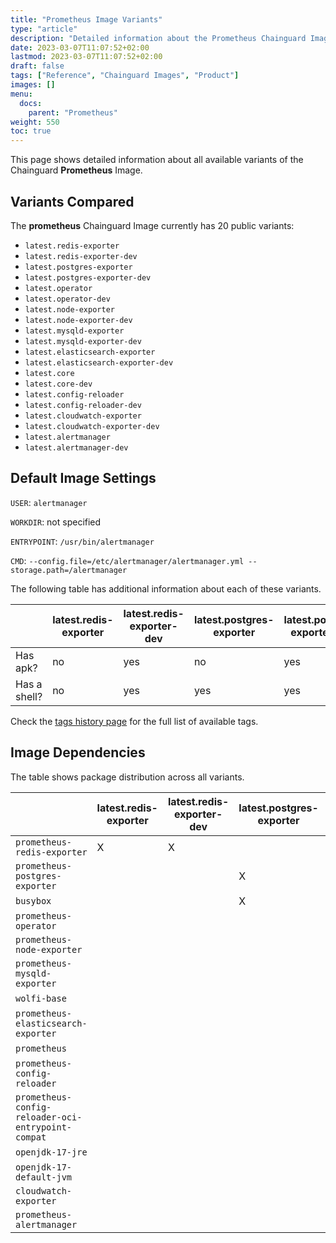 ```yaml
---
title: "Prometheus Image Variants"
type: "article"
description: "Detailed information about the Prometheus Chainguard Image variants"
date: 2023-03-07T11:07:52+02:00
lastmod: 2023-03-07T11:07:52+02:00
draft: false
tags: ["Reference", "Chainguard Images", "Product"]
images: []
menu:
  docs:
    parent: "Prometheus"
weight: 550
toc: true
---
```


This page shows detailed information about all available variants of the Chainguard **Prometheus** Image.

## Variants Compared
The **prometheus** Chainguard Image currently has 20 public variants: 

- `latest.redis-exporter`
- `latest.redis-exporter-dev`
- `latest.postgres-exporter`
- `latest.postgres-exporter-dev`
- `latest.operator`
- `latest.operator-dev`
- `latest.node-exporter`
- `latest.node-exporter-dev`
- `latest.mysqld-exporter`
- `latest.mysqld-exporter-dev`
- `latest.elasticsearch-exporter`
- `latest.elasticsearch-exporter-dev`
- `latest.core`
- `latest.core-dev`
- `latest.config-reloader`
- `latest.config-reloader-dev`
- `latest.cloudwatch-exporter`
- `latest.cloudwatch-exporter-dev`
- `latest.alertmanager`
- `latest.alertmanager-dev`

## Default Image Settings
`USER`:		`alertmanager`

`WORKDIR`:	not specified

`ENTRYPOINT`:	`/usr/bin/alertmanager`

`CMD`:		`--config.file=/etc/alertmanager/alertmanager.yml --storage.path=/alertmanager`

The following table has additional information about each of these variants.

|              | latest.redis-exporter | latest.redis-exporter-dev | latest.postgres-exporter | latest.postgres-exporter-dev | latest.operator | latest.operator-dev | latest.node-exporter | latest.node-exporter-dev | latest.mysqld-exporter | latest.mysqld-exporter-dev | latest.elasticsearch-exporter | latest.elasticsearch-exporter-dev | latest.core | latest.core-dev | latest.config-reloader | latest.config-reloader-dev | latest.cloudwatch-exporter | latest.cloudwatch-exporter-dev | latest.alertmanager | latest.alertmanager-dev |
|--------------|-----------------------|---------------------------|--------------------------|------------------------------|-----------------|---------------------|----------------------|--------------------------|------------------------|----------------------------|-------------------------------|-----------------------------------|-------------|-----------------|------------------------|----------------------------|----------------------------|--------------------------------|---------------------|-------------------------|
| Has apk?     | no                    | yes                       | no                       | yes                          | no              | yes                 | no                   | yes                      | yes                    | yes                        | yes                           | yes                               | no          | yes             | no                     | yes                        | no                         | yes                            | yes                 | yes                     |
| Has a shell? | no                    | yes                       | yes                      | yes                          | no              | yes                 | yes                  | yes                      | yes                    | yes                        | yes                           | yes                               | no          | yes             | no                     | yes                        | yes                        | yes                            | yes                 | yes                     |

Check the [tags history page](/chainguard/chainguard-images/reference/prometheus/tags_history/) for the full list of available tags.
## Image Dependencies
The table shows package distribution across all variants.

|                                                    | latest.redis-exporter | latest.redis-exporter-dev | latest.postgres-exporter | latest.postgres-exporter-dev | latest.operator | latest.operator-dev | latest.node-exporter | latest.node-exporter-dev | latest.mysqld-exporter | latest.mysqld-exporter-dev | latest.elasticsearch-exporter | latest.elasticsearch-exporter-dev | latest.core | latest.core-dev | latest.config-reloader | latest.config-reloader-dev | latest.cloudwatch-exporter | latest.cloudwatch-exporter-dev | latest.alertmanager | latest.alertmanager-dev |
|----------------------------------------------------|-----------------------|---------------------------|--------------------------|------------------------------|-----------------|---------------------|----------------------|--------------------------|------------------------|----------------------------|-------------------------------|-----------------------------------|-------------|-----------------|------------------------|----------------------------|----------------------------|--------------------------------|---------------------|-------------------------|
| `prometheus-redis-exporter`                        | X                     | X                         |                          |                              |                 |                     |                      |                          |                        |                            |                               |                                   |             |                 |                        |                            |                            |                                |                     |                         |
| `prometheus-postgres-exporter`                     |                       |                           | X                        | X                            |                 |                     |                      |                          |                        |                            |                               |                                   |             |                 |                        |                            |                            |                                |                     |                         |
| `busybox`                                          |                       |                           | X                        | X                            |                 |                     | X                    | X                        | X                      | X                          | X                             | X                                 |             |                 |                        |                            | X                          | X                              | X                   | X                       |
| `prometheus-operator`                              |                       |                           |                          |                              | X               | X                   |                      |                          |                        |                            |                               |                                   |             |                 |                        |                            |                            |                                |                     |                         |
| `prometheus-node-exporter`                         |                       |                           |                          |                              |                 |                     | X                    | X                        |                        |                            |                               |                                   |             |                 |                        |                            |                            |                                |                     |                         |
| `prometheus-mysqld-exporter`                       |                       |                           |                          |                              |                 |                     |                      |                          | X                      | X                          |                               |                                   |             |                 |                        |                            |                            |                                |                     |                         |
| `wolfi-base`                                       |                       |                           |                          |                              |                 |                     |                      |                          | X                      | X                          | X                             | X                                 |             |                 |                        |                            |                            |                                | X                   | X                       |
| `prometheus-elasticsearch-exporter`                |                       |                           |                          |                              |                 |                     |                      |                          |                        |                            | X                             | X                                 |             |                 |                        |                            |                            |                                |                     |                         |
| `prometheus`                                       |                       |                           |                          |                              |                 |                     |                      |                          |                        |                            |                               |                                   | X           | X               |                        |                            |                            |                                |                     |                         |
| `prometheus-config-reloader`                       |                       |                           |                          |                              |                 |                     |                      |                          |                        |                            |                               |                                   |             |                 | X                      | X                          |                            |                                |                     |                         |
| `prometheus-config-reloader-oci-entrypoint-compat` |                       |                           |                          |                              |                 |                     |                      |                          |                        |                            |                               |                                   |             |                 | X                      | X                          |                            |                                |                     |                         |
| `openjdk-17-jre`                                   |                       |                           |                          |                              |                 |                     |                      |                          |                        |                            |                               |                                   |             |                 |                        |                            | X                          | X                              |                     |                         |
| `openjdk-17-default-jvm`                           |                       |                           |                          |                              |                 |                     |                      |                          |                        |                            |                               |                                   |             |                 |                        |                            | X                          | X                              |                     |                         |
| `cloudwatch-exporter`                              |                       |                           |                          |                              |                 |                     |                      |                          |                        |                            |                               |                                   |             |                 |                        |                            | X                          | X                              |                     |                         |
| `prometheus-alertmanager`                          |                       |                           |                          |                              |                 |                     |                      |                          |                        |                            |                               |                                   |             |                 |                        |                            |                            |                                | X                   | X                       |
